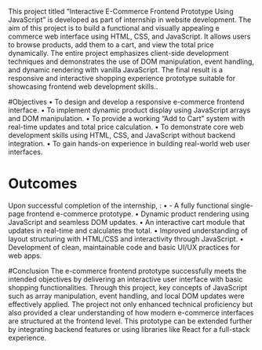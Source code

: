 This project titled “Interactive E-Commerce Frontend Prototype Using JavaScript” is developed as part of 
internship in website development. The aim of this project is to build a functional and visually appealing e
commerce web interface using HTML, CSS, and JavaScript. It allows users to browse products, add them to a cart, 
and view the total price dynamically. The entire project emphasizes client-side development techniques and 
demonstrates the use of DOM manipulation, event handling, and dynamic rendering with vanilla JavaScript. The 
final result is a responsive and interactive shopping experience prototype suitable for showcasing frontend web 
development skills.. 

#Objectives 
• To design and develop a responsive e-commerce frontend interface. 
• To implement dynamic product display using JavaScript arrays and DOM manipulation. 
• To provide a working “Add to Cart” system with real-time updates and total price calculation. 
• To demonstrate core web development skills using HTML, CSS, and JavaScript without backend 
integration. 
• To gain hands-on experience in building real-world web user interfaces. 
# Outcomes 
Upon successful completion of the internship, : 
• - A fully functional single-page frontend e-commerce prototype. 
• Dynamic product rendering using JavaScript and seamless DOM updates. 
• An interactive cart module that updates in real-time and calculates the total. 
• Improved understanding of layout structuring with HTML/CSS and interactivity through JavaScript. 
• Development of clean, maintainable code and basic UI/UX practices for web apps. 


#Conclusion 
The e-commerce frontend prototype successfully meets the intended objectives by delivering an interactive user 
interface with basic shopping functionalities. Through this project, key concepts of JavaScript such as array 
manipulation, event handling, and local DOM updates were effectively applied. The project not only enhanced 
technical proficiency but also provided a clear understanding of how modern e-commerce interfaces are 
structured at the frontend level. This prototype can be extended further by integrating backend features or using 
libraries like React for a full-stack experience.
